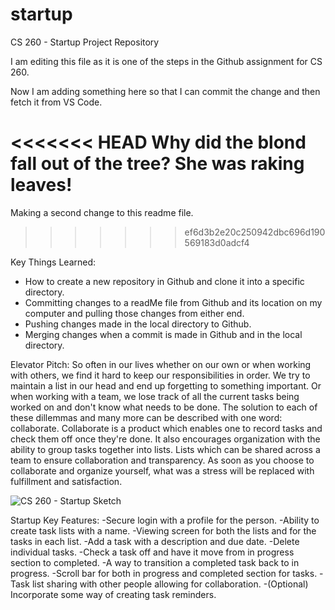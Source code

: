 # startup
CS 260 - Startup Project Repository

I am editing this file as it is one of the steps in the Github assignment for CS 260.

Now I am adding something here so that I can commit the change and then fetch it from VS Code.

<<<<<<< HEAD
Why did the blond fall out of the tree? She was raking leaves!
=======
Making a second change to this readme file.
>>>>>>> ef6d3b2e20c250942dbc696d190569183d0adcf4

Key Things Learned:
- How to create a new repository in Github and clone it into a specific directory.
- Committing changes to a readMe file from Github and its location on my computer and pulling those changes from either end.
- Pushing changes made in the local directory to Github.
- Merging changes when a commit is made in Github and in the local directory.


Elevator Pitch:
So often in our lives whether on our own or when working with others, we find it hard to keep our responsibilities in order. We try to maintain a list in our head and end up forgetting to something important. Or when working with a team, we lose track of all the current tasks being worked on and don't know what needs to be done. The solution to each of these dillemmas and many more can be described with one word: collaborate. Collaborate is a product which enables one to record tasks and check them off once they're done. It also encourages organization with the ability to group tasks together into lists. Lists which can be shared across a team to ensure collaboration and transparency. As soon as you choose to collaborate and organize yourself, what was a stress will be replaced with fulfillment and satisfaction.

![CS 260 - Startup Sketch](https://user-images.githubusercontent.com/116193374/214912795-f10228db-c09d-4bcb-b283-5b87e9b6aee5.png)

Startup Key Features:
-Secure login with a profile for the person.
-Ability to create task lists with a name.
-Viewing screen for both the lists and for the tasks in each list.
-Add a task with a description and due date.
-Delete individual tasks.
-Check a task off and have it move from in progress section to completed.
-A way to transition a completed task back to in progress.
-Scroll bar for both in progress and completed section for tasks.
-Task list sharing with other people allowing for collaboration.
-(Optional) Incorporate some way of creating task reminders.
